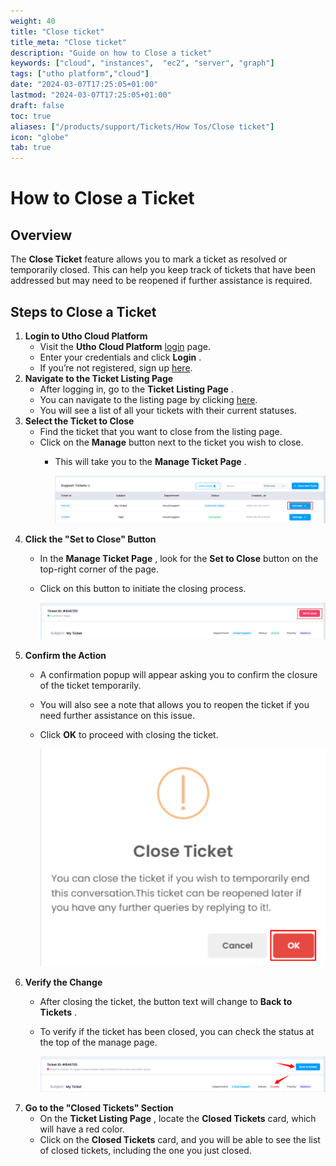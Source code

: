 ```yaml
---
weight: 40
title: "Close ticket"
title_meta: "Close ticket"
description: "Guide on how to Close a ticket"
keywords: ["cloud", "instances",  "ec2", "server", "graph"]
tags: ["utho platform","cloud"]
date: "2024-03-07T17:25:05+01:00"
lastmod: "2024-03-07T17:25:05+01:00"
draft: false
toc: true
aliases: ["/products/support/Tickets/How Tos/Close ticket"]
icon: "globe"
tab: true
---
```


# **How to Close a Ticket**

## **Overview**

The **Close Ticket** feature allows you to mark a ticket as resolved or temporarily closed. This can help you keep track of tickets that have been addressed but may need to be reopened if further assistance is required.

## **Steps to Close a Ticket**

1. **Login to Utho Cloud Platform**
   * Visit the **Utho Cloud Platform** [login](https://console.utho.com/login) page.
   * Enter your credentials and click  **Login** .
   * If you’re not registered, sign up [here](https://console.utho.com/signup).
2. **Navigate to the Ticket Listing Page**
   * After logging in, go to the  **Ticket Listing Page** .
   * You can navigate to the listing page by clicking [here](https://console.utho.com/ticket "Ticket Listing Page").
   * You will see a list of all your tickets with their current statuses.
3. **Select the Ticket to Close**
   * Find the ticket that you want to close from the listing page.
   * Click on the **Manage** button next to the ticket you wish to close.
     * This will take you to the  **Manage Ticket Page** .

       ![1743920745737](image/index/1743920745737.png)
4. **Click the "Set to Close" Button**
   * In the  **Manage Ticket Page** , look for the **Set to Close** button on the top-right corner of the page.
   * Click on this button to initiate the closing process.

     ![1743920783156](image/index/1743920783156.png)
5. **Confirm the Action**
   * A confirmation popup will appear asking you to confirm the closure of the ticket temporarily.
   * You will also see a note that allows you to reopen the ticket if you need further assistance on this issue.
   * Click **OK** to proceed with closing the ticket.

     ![1743920813152](image/index/1743920813152.png)
6. **Verify the Change**
   * After closing the ticket, the button text will change to  **Back to Tickets** .
   * To verify if the ticket has been closed, you can check the status at the top of the manage page.

     ![1743920864376](image/index/1743920864376.png)
7. **Go to the "Closed Tickets" Section**
   * On the  **Ticket Listing Page** , locate the **Closed Tickets** card, which will have a red color.
   * Click on the **Closed Tickets** card, and you will be able to see the list of closed tickets, including the one you just closed.
